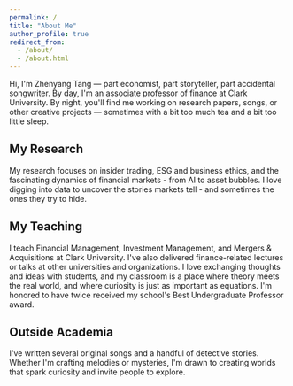 ```yaml
---
permalink: /
title: "About Me"
author_profile: true
redirect_from: 
  - /about/
  - /about.html
---
```

Hi, I'm Zhenyang Tang — part economist, part storyteller, part accidental songwriter. By day, I'm an associate professor of finance at Clark University. By night, you'll find me working on research papers, songs, or other creative projects — sometimes with a bit too much tea and a bit too little sleep. 

## My Research
My research focuses on insider trading, ESG and business ethics, and the fascinating dynamics of financial markets - from AI to asset bubbles. I love digging into data to uncover the stories markets tell - and sometimes the ones they try to hide. 

## My Teaching
I teach Financial Management, Investment Management, and Mergers & Acquisitions at Clark University. I've also delivered finance-related lectures or talks at other universities and organizations. I love exchanging thoughts and ideas with students, and my classroom is a place where theory meets the real world, and where curiosity is just as important as equations. I'm honored to have twice received my school's Best Undergraduate Professor award. 

## Outside Academia
I've written several original songs and a handful of detective stories. Whether I'm crafting melodies or mysteries, I'm drawn to creating worlds that spark curiosity and invite people to explore. 
